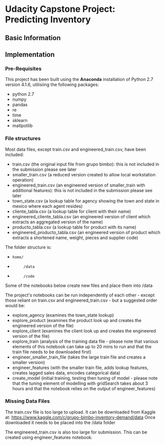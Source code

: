# Udacity Capstone Project: Predicting Inventory

## Basic Information

## Implementation
### Pre-Requisites

This project has been built using the **Anaconda** installation of Python 2.7 version 4.1.6, utilisiing the following packages:

+ python 2.7
+ numpy
+ pandas
+ re
+ time
+ sklearn
+ matlpotlib

### File structures

Most data files, except train.csv and engineered_train.csv, have been included:

+ train.csv (the original input file from grupo bimbo): this is not included in the submission please see later
+ smaller_train.csv (a reduced version created to allow local workstation operation)
+ engineered_train.csv (an engineered version of smaller_train with additional features): this is not included in the submission please see later
+ town_state.csv (a lookup table for agency showing the town and state in mexico where each agent resides)
+ cliente_tabla.csv (a lookup table for client with their name)
+ engineered_cliente_tabla.csv (an engineered version of client which extracts an aggregated version of the name)
+ producto_tabla.csv (a lookup table for product with its name)
+ engineered_producto_tabla.csv (an engineered version of product which extracts a shortened name, weight, pieces and supplier code)

The folder structure is:

+     home/
+          /data
+          /code

Some of the notebooks below create new files and place them into /data

The project's notebooks can be run independently of each other - except those reliant on train.csv and engineered_train.csv - but a suggested order would be:

+ explore_agency (examines the town_state lookup)
+ explore_product (examines the product look up and creates the engineered version of the file)
+ explore_client (examines the client look up and creates the engineered version of the file)
+ explore_train (analysis of the training data file - please note that various elements of this notebook can take up to 20 mins to run and that the train file needs to be downloaded first)
+ engineer_smaller_train_file (takes the large train file and creates a smaller version)
+ engineer_features (with the smaller train file, adds lookup features, creates lagged sales data, encodes categorical data)
+ create_model (initial training, testing then tuning of model - please note that the tuning element of modelling with gridSearch takes about 3 hours and that the notebook relies on the output of engineer_features)

### Missing Data Files
The train.csv file is too large to upload. It can be downloaded from Kaggle at: https://www.kaggle.com/c/grupo-bimbo-inventory-demand/data
Once downloaded it needs to be placed into the /data folder

The engineered_train.csv is also too large for submission. This can be created using engineer_features notebook.